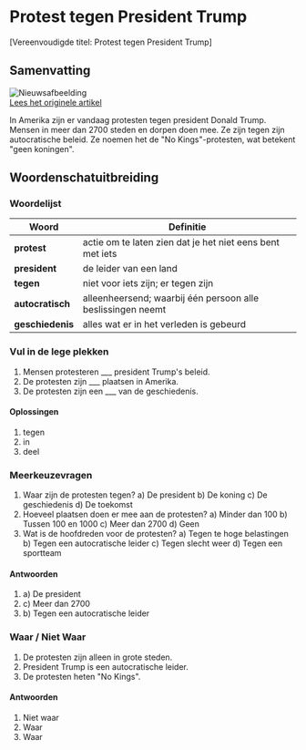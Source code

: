 # Protest tegen President Trump

[Vereenvoudigde titel: Protest tegen President Trump]

## Samenvatting

![Nieuwsafbeelding](https://prod-img.standaard.be/public/nieuws/8t0k7o-file82vkcj31hiq1k1gl48ht/alternates/BASE_SIXTEEN_NINE/file82vkcj31hiq1k1gl48ht)   
[Lees het originele artikel](https://www.standaard.be/buitenland/massale-protestmars-tegen-king-donald-the-first-mogelijk-de-grootste-betoging-in-onze-geschiedenis/98472656.html)

In Amerika zijn er vandaag protesten tegen president Donald Trump. Mensen in meer dan 2700 steden en dorpen doen mee. Ze zijn tegen zijn autocratische beleid. Ze noemen het de "No Kings"-protesten, wat betekent "geen koningen".

## Woordenschatuitbreiding

### Woordelijst

| Woord | Definitie |
|-------|-----------|
| **protest** | actie om te laten zien dat je het niet eens bent met iets |
| **president** | de leider van een land |
| **tegen** | niet voor iets zijn; er tegen zijn |
| **autocratisch** | alleenheersend; waarbij één persoon alle beslissingen neemt |
| **geschiedenis** | alles wat er in het verleden is gebeurd |

### Vul in de lege plekken
1. Mensen protesteren ___ president Trump's beleid.
2. De protesten zijn ___ plaatsen in Amerika.
3. De protesten zijn een ___ van de geschiedenis.
#### Oplossingen
1. tegen
2. in
3. deel

### Meerkeuzevragen
1. Waar zijn de protesten tegen?
   a) De president
   b) De koning
   c) De geschiedenis
   d) De toekomst
2. Hoeveel plaatsen doen er mee aan de protesten?
   a) Minder dan 100
   b) Tussen 100 en 1000
   c) Meer dan 2700
   d) Geen
3. Wat is de hoofdreden voor de protesten?
   a) Tegen te hoge belastingen
   b) Tegen een autocratische leider
   c) Tegen slecht weer
   d) Tegen een sportteam
#### Antwoorden
1. a) De president
2. c) Meer dan 2700
3. b) Tegen een autocratische leider

### Waar / Niet Waar
1. De protesten zijn alleen in grote steden.
2. President Trump is een autocratische leider.
3. De protesten heten "No Kings".
#### Antwoorden
1. Niet waar
2. Waar
3. Waar